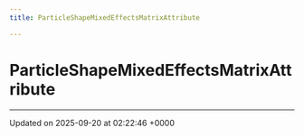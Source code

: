 ```yaml
---
title: ParticleShapeMixedEffectsMatrixAttribute

---
```


# ParticleShapeMixedEffectsMatrixAttribute





-------------------------------

Updated on 2025-09-20 at 02:22:46 +0000